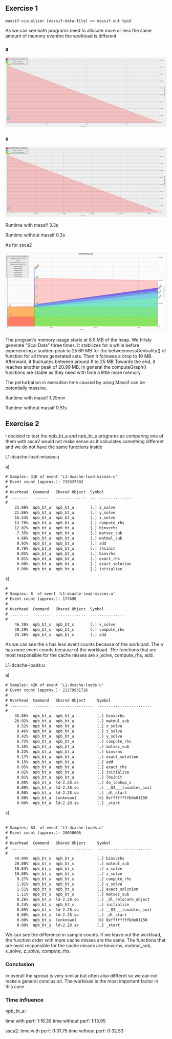 ## Exercise 1

```
massif-visualizer [massif-data-file] => massif.out.%pid
```

As we can see both programs need to allocate more or less the same amount of memory eventho the workload is different

### a
![alt text](a.png)

### s
![alt text](s.png)

Runtime with massif
3.3s

Runtime without massif
0.3s

As for ssca2 

![alt text](ssca2.png)

The program's memory usage starts at 8.5 MB of the heap. We firtsly generate "Scal Data" three times. It stabilizes for a while before experiencing a sudden peak to 25.69 MB for the betweennessCentrality() of function for all three generated sets. Then it followes a drop to 10 MB. Afterward, it fluctuates between around 8 to 25 MB Towards the end, it reaches another peak of 20.99 MB. In general the computeGraph() functions are stable as they need with time a little more memory. 


The perturbation in execution time caused by using Massif can be potentially massive.

Runtime with massif
1.25min

Runtime without massif
0.51s


## Exercise 2
I decided to test the npb_bt_a and npb_bt_s programs as comparing one of them with ssca2 would not make sense as it calculates something different and we do not have the same functions inside

L1-dcache-load-misses:u

a)
```	
# Samples: 31K of event 'L1-dcache-load-misses:u'
# Event count (approx.): 729337502
#
# Overhead  Command   Shared Object  Symbol            
# ........  ........  .............  ..................
#
    21.90%  npb_bt_a  npb_bt_a       [.] z_solve
    21.86%  npb_bt_a  npb_bt_a       [.] y_solve
    16.54%  npb_bt_a  npb_bt_a       [.] x_solve
    13.70%  npb_bt_a  npb_bt_a       [.] compute_rhs
    12.02%  npb_bt_a  npb_bt_a       [.] binvcrhs
     7.35%  npb_bt_a  npb_bt_a       [.] matvec_sub
     4.86%  npb_bt_a  npb_bt_a       [.] matmul_sub
     0.93%  npb_bt_a  npb_bt_a       [.] add
     0.78%  npb_bt_a  npb_bt_a       [.] lhsinit
     0.05%  npb_bt_a  npb_bt_a       [.] binvrhs
     0.01%  npb_bt_a  npb_bt_a       [.] exact_rhs
     0.00%  npb_bt_a  npb_bt_a       [.] exact_solution
     0.00%  npb_bt_a  npb_bt_a       [.] initialize
```	

s)
```
#
# Samples: 8  of event 'L1-dcache-load-misses:u'
# Event count (approx.): 177698
#
# Overhead  Command   Shared Object  Symbol         
# ........  ........  .............  ...............
#
    46.36%  npb_bt_s  npb_bt_s       [.] x_solve
    28.29%  npb_bt_s  npb_bt_s       [.] compute_rhs
    25.36%  npb_bt_s  npb_bt_s       [.] add

```

As we can see the s has less event counts because of the workload. The a has more event counts because of the workload. The functions that are most responsible for the cache misses are x_solve, compute_rhs, add.


L1-dcache-loads:u

a)
```
# Samples: 42K of event 'L1-dcache-loads:u'
# Event count (approx.): 22279931726
#
# Overhead  Command   Shared Object     Symbol                  
# ........  ........  ................  ........................
#
    35.86%  npb_bt_a  npb_bt_a          [.] binvcrhs
    26.02%  npb_bt_a  npb_bt_a          [.] matmul_sub
     8.52%  npb_bt_a  npb_bt_a          [.] x_solve
     8.46%  npb_bt_a  npb_bt_a          [.] z_solve
     8.42%  npb_bt_a  npb_bt_a          [.] y_solve
     6.72%  npb_bt_a  npb_bt_a          [.] compute_rhs
     5.35%  npb_bt_a  npb_bt_a          [.] matvec_sub
     0.23%  npb_bt_a  npb_bt_a          [.] binvrhs
     0.17%  npb_bt_a  npb_bt_a          [.] exact_solution
     0.15%  npb_bt_a  npb_bt_a          [.] add
     0.05%  npb_bt_a  npb_bt_a          [.] exact_rhs
     0.02%  npb_bt_a  npb_bt_a          [.] initialize
     0.01%  npb_bt_a  npb_bt_a          [.] lhsinit
     0.00%  npb_bt_a  ld-2.28.so        [.] do_lookup_x
     0.00%  npb_bt_a  ld-2.28.so        [.] __GI___tunables_init
     0.00%  npb_bt_a  ld-2.28.so        [.] _dl_start
     0.00%  npb_bt_a  [unknown]         [k] 0xffffffffb8e01150
     0.00%  npb_bt_a  ld-2.28.so        [.] _start
```

s)
```

# Samples: 63  of event 'L1-dcache-loads:u'
# Event count (approx.): 28650606
#
# Overhead  Command   Shared Object     Symbol                  
# ........  ........  ................  ........................
#
    44.94%  npb_bt_s  npb_bt_s          [.] binvcrhs
    20.08%  npb_bt_s  npb_bt_s          [.] matmul_sub
    10.63%  npb_bt_s  npb_bt_s          [.] x_solve
    10.00%  npb_bt_s  npb_bt_s          [.] z_solve
     9.27%  npb_bt_s  npb_bt_s          [.] compute_rhs
     1.91%  npb_bt_s  npb_bt_s          [.] y_solve
     1.51%  npb_bt_s  npb_bt_s          [.] exact_solution
     1.11%  npb_bt_s  npb_bt_s          [.] matvec_sub
     0.26%  npb_bt_s  ld-2.28.so        [.] _dl_relocate_object
     0.24%  npb_bt_s  npb_bt_s          [.] initialize
     0.05%  npb_bt_s  ld-2.28.so        [.] __GI___tunables_init
     0.00%  npb_bt_s  ld-2.28.so        [.] _dl_start
     0.00%  npb_bt_s  [unknown]         [k] 0xffffffffb8e01150
     0.00%  npb_bt_s  ld-2.28.so        [.] _start

```

We can see the difference in sample counts. If we leave out the workload, the function order with more cache misses are the same. The functions that are most responsible for the cache misses are binvcrhs, matmul_sub, x_solve, z_solve, compute_rhs.


### Conclusion
In overall the spread is very similar but often also difffernt so we can not make a general conclusion. The workload is the most important factor in this case.

### Time influence
npb_bt_a:

time with perf: 1:16.39
time without perf: 1:13.95

ssca2:
time with perf: 0:31.75
time without perf: 0:32.53